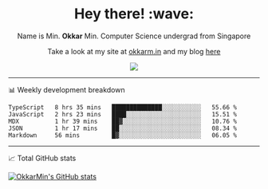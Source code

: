 <h1 align="center"> Hey there! :wave:</h1>

<p align="center">Name is Min. <strong>Okkar</strong> Min. Computer Science undergrad from Singapore</p>

<p align="center">Take a look at my site at <a href="https://okkarm.in" target="_blank">okkarm.in</a> and my blog <a href="https://okkarm.in/blog" target="_blank">here</a></p>

<p align="center">
  <a href="https://okkarm.in/linkedin" target='_blank'>
    <img src="https://img.shields.io/badge/linkedin-%230077B5.svg?&style=for-the-badge&logo=linkedin&logoColor=white" />
  </a>
 </p>

---

📊 Weekly development breakdown

<!--START_SECTION:waka-->
```text
TypeScript   8 hrs 35 mins   ██████████████░░░░░░░░░░░   55.66 % 
JavaScript   2 hrs 23 mins   ████░░░░░░░░░░░░░░░░░░░░░   15.51 % 
MDX          1 hr 39 mins    ██▓░░░░░░░░░░░░░░░░░░░░░░   10.76 % 
JSON         1 hr 17 mins    ██░░░░░░░░░░░░░░░░░░░░░░░   08.34 % 
Markdown     56 mins         █▓░░░░░░░░░░░░░░░░░░░░░░░   06.05 % 
```
<!--END_SECTION:waka-->

---

📈 Total GitHub stats

<p>
  <a href="https://github.com/OkkarMin"><img src="https://github-readme-stats.vercel.app/api?username=OkkarMin&hide_border=true&show_icons=true&theme=graywhite" alt="OkkarMin's GitHub stats"></a>
</p>
